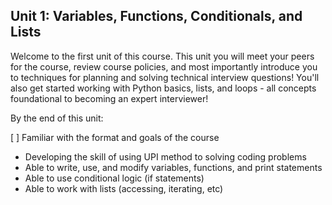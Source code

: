 ## Unit 1: Variables, Functions, Conditionals, and Lists
Welcome to the first unit of this course. This unit you will meet your peers for the course, review course policies, and most importantly introduce you to techniques for planning and solving technical interview questions! You'll also get started working with Python basics, lists, and loops - all concepts foundational to becoming an expert interviewer!

By the end of this unit:

[ ] Familiar with the format and goals of the course
* Developing the skill of using UPI method to solving coding problems
* Able to write, use, and modify variables, functions, and print statements
* Able to use conditional logic (if statements)
* Able to work with lists (accessing, iterating, etc)
